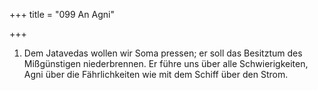 +++
title = "099 An Agni"

+++


1.	Dem Jatavedas wollen wir Soma pressen; er soll das Besitztum des Mißgünstigen niederbrennen. Er führe uns über alle Schwierigkeiten, Agni über die Fährlichkeiten wie mit dem Schiff über den Strom.



